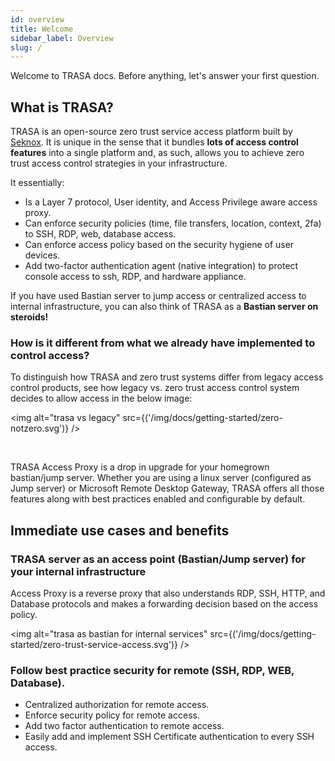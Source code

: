 ```yaml
---
id: overview
title: Welcome
sidebar_label: Overview
slug: /
---
```




Welcome to TRASA docs. Before anything, let's answer your first question.

## What is TRASA?

TRASA is an open-source zero trust service access platform built by [Seknox](https://www.seknox.com). It is unique in the sense that it bundles **lots of access control features** into a single platform and, as such, allows you to achieve zero trust access control strategies in your infrastructure. 


It essentially:
+ Is a Layer 7 protocol, User identity, and Access Privilege aware access proxy.
+ Can enforce security policies (time, file transfers, location, context, 2fa) to SSH, RDP, web, database access. 
+ Can enforce access policy based on the security hygiene of user devices.
+ Add two-factor authentication agent (native integration) to protect console access to ssh, RDP, and hardware appliance. 

If you have used Bastian server to jump access or centralized access to internal infrastructure, you can also think of TRASA as a **Bastian server on steroids!**


### How is it different from what we already have implemented to control access?
To distinguish how TRASA and zero trust systems differ from legacy access control products, see how legacy vs. zero trust access control system decides to allow access in the below image:

<img alt="trasa vs legacy" src={('/img/docs/getting-started/zero-notzero.svg')} />

<br />

TRASA Access Proxy is a drop in upgrade for your homegrown bastian/jump server.
Whether you are using a linux server (configured as Jump server) or Microsoft Remote Desktop Gateway, TRASA offers all those features along with best practices enabled and configurable by default.





## Immediate use cases and benefits

### TRASA server as an access point (Bastian/Jump server) for your internal infrastructure

Access Proxy is a reverse proxy that also understands RDP, SSH, HTTP, and Database protocols and makes a forwarding decision based on the access policy. 


<!-- <img alt="enrol device" src={('/img/docs/tutorial/all-users.png')} /> -->

<img alt="trasa as bastian for internal services" src={('/img/docs/getting-started/zero-trust-service-access.svg')} />


### Follow best practice security for remote (SSH, RDP, WEB, Database).

- Centralized authorization for remote access.
- Enforce security policy for remote access.
- Add two factor authentication to remote access.
- Easily add and implement SSH Certificate authentication to every SSH access.

